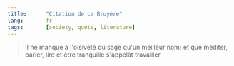 ```yaml
---
title:      "Citation de La Bruyère"
lang:       fr
tags:       [society, quote, literature]
---
```



> Il ne manque à l'oisiveté du sage qu'un meilleur nom; et que méditer, parler, lire et être tranquille s'appelât travailler.
